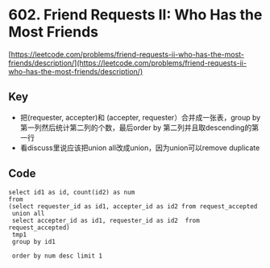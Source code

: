 # 602. Friend Requests II: Who Has the Most Friends
[https://leetcode.com/problems/friend-requests-ii-who-has-the-most-friends/description/](https://leetcode.com/problems/friend-requests-ii-who-has-the-most-friends/description/)

## Key
* 把(requester, accepter)和 (accepter, requester）合并成一张表，group by第一列然后统计第二列的个数，最后order by 第二列并且取descending的第一行
* 看discuss里说应该把union all改成union，因为union可以remove duplicate

## Code
```
select id1 as id, count(id2) as num
from
(select requester_id as id1, accepter_id as id2 from request_accepted
 union all
 select accepter_id as id1, requester_id as id2  from request_accepted) 
 tmp1
 group by id1 
 
 order by num desc limit 1
 ```
